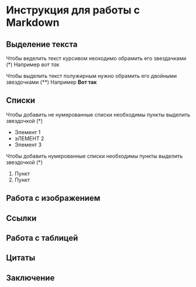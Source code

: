 # Инструкция для работы с Markdown

## Выделение текста 

Чтобы веделить текст курсивом неоходимо обрамить его звездачками (*) Например *вот так*

Чтобы выделить текст полужирным нужно обрамить его двойными звездочками (**) Например **Вот так**

## Списки

Чтобы добавить не нумерованные списки необходимы пункты выделить звездочкой (*)
* Элемент 1
* эЛЕМЕНТ 2
* Элемент 3

Чтобы добавить нумерованные списки необходимы пункты выделить звездочкой (*)

1. Пункт 
2. Пункт



## Работа с изображением


## Ссылки

## Работа с таблицей


## Цитаты


## Заключение
